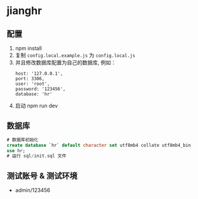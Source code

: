 # jianghr

## 配置

1. npm install
2. 复制 `config.local.example.js` 为 `config.local.js`
3. 并且修改数据库配置为自己的数据库, 例如：
   ```
   host: '127.0.0.1',
   port: 3306,
   user: 'root',
   password: '123456',
   database: 'hr'
   ```
4. 启动 npm run dev

## 数据库

```sql
# 数据库初始化
create database `hr` default character set utf8mb4 collate utf8mb4_bin;
use hr;
# 运行 sql/init.sql 文件
```

## 测试账号 & 测试环境

- admin/123456
